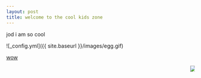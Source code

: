 ```yaml
---
layout: post
title: welcome to the cool kids zone
---
```


jod i am so cool

![_config.yml]({{ site.baseurl }}/images/egg.gif)

[wow](https://gamrtiem.github.io/Hello-World/)

<marquee behavior="scroll" direction="left" scrollamount="20"><img src="https://gamrtiem.github.io/images/egg.gif"></marquee>
